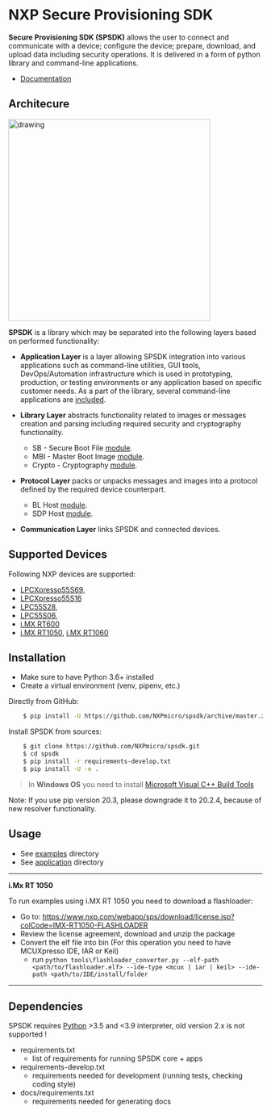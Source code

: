 NXP Secure Provisioning SDK
===========================

**Secure Provisioning SDK (SPSDK)** allows the user to connect and communicate with a device; configure the device; prepare, download, and upload data including security operations. It is delivered in a form of python library and command-line applications.

* [Documentation](https://spsdk.readthedocs.io)

Architecure
-----------
<img src="docs/_static/images/SPSDK-Architecture.png" alt="drawing" width="400"/>

**SPSDK** is a library which may be separated into the following layers based on performed functionality:

- **Application Layer** is a layer allowing SPSDK integration into various applications such as command-line utilities, GUI tools, DevOps/Automation infrastructure which is used in prototyping, production, or testing environments or any application based on specific customer needs. As a part of the library, several command-line applications are [included](spsdk/apps). 

- **Library Layer** abstracts functionality related to images or messages creation and parsing including required security and cryptography functionality.
    - SB - Secure Boot File [module](https://spsdk.readthedocs.io/en/latest/api/sbfile.html).
    - MBI - Master Boot Image [module](https://spsdk.readthedocs.io/en/latest/api/image.html).
    - Crypto - Cryptography [module](https://spsdk.readthedocs.io/en/latest/api/crypto.html).
    
- **Protocol Layer** packs or unpacks messages and images into a protocol defined by the required device counterpart.
    - BL Host [module](https://spsdk.readthedocs.io/en/latest/api/mboot.html).
    - SDP Host [module](https://spsdk.readthedocs.io/en/latest/api/sdp.html).

- **Communication Layer** links SPSDK and connected devices.

Supported Devices
----------------
Following NXP devices are supported:
- [LPCXpresso55S69](https://www.nxp.com/products/processors-and-microcontrollers/arm-microcontrollers/general-purpose-mcus/lpc5500-cortex-m33/lpcxpresso55s69-development-board:LPC55S69-EVK), 
- [LPCXpresso55S16](https://www.nxp.com/design/development-boards/lpcxpresso-boards/lpcxpresso55s16-development-board:LPC55S16-EVK)
- [LPC55S28](https://www.nxp.com/design/software/development-software/lpcxpresso55s28-development-board:LPC55S28-EVK), 
- [LPC55S06](https://www.nxp.com/design/development-boards/lpcxpresso-boards/lpcxpresso-development-board-for-lpc55s0x-0x-family-of-mcus:LPC55S06-EVK), 
- [i.MX RT600](https://www.nxp.com/products/processors-and-microcontrollers/arm-microcontrollers/i-mx-rt-crossover-mcus/i-mx-rt600-crossover-mcu-with-arm-cortex-m33-and-dsp-cores:i.MX-RT600)
- [i.MX RT1050](https://www.nxp.com/products/processors-and-microcontrollers/arm-microcontrollers/i-mx-rt-crossover-mcus/i-mx-rt1050-crossover-mcu-with-arm-cortex-m7-core:i.MX-RT1050), [i.MX RT1060](https://www.nxp.com/products/processors-and-microcontrollers/arm-microcontrollers/i-mx-rt-crossover-mcus/i-mx-rt1060-crossover-mcu-with-arm-cortex-m7-core:i.MX-RT1060)

Installation
------------
- Make sure to have Python 3.6+ installed
- Create a virtual environment (venv, pipenv, etc.)

Directly from GitHub:

``` bash
    $ pip install -U https://github.com/NXPmicro/spsdk/archive/master.zip
```

Install SPSDK from sources:

``` bash
    $ git clone https://github.com/NXPmicro/spsdk.git
    $ cd spsdk
    $ pip install -r requirements-develop.txt
    $ pip install -U -e .
```
> In **Windows OS** you need to install [Microsoft Visual C++ Build Tools](https://www.scivision.dev/python-windows-visual-c-14-required/)
 
 Note: If you use pip version 20.3, please downgrade it to 20.2.4, because of new resolver functionality.

Usage
-----

- See [examples](examples) directory
- See [application](spsdk/apps) directory

---
**i.Mx RT 1050**

To run examples using i.MX RT 1050 you need to download a flashloader:
- Go to: https://www.nxp.com/webapp/sps/download/license.jsp?colCode=IMX-RT1050-FLASHLOADER
- Review the license agreement, download and unzip the package
- Convert the elf file into bin (For this operation you need to have MCUXpresso IDE, IAR or Keil)
  - run ```python tools\flashloader_converter.py --elf-path <path/to/flashloader.elf> --ide-type <mcux | iar | keil> --ide-path <path/to/IDE/install/folder```

---

Dependencies
------------

SPSDK requires [Python](https://www.python.org) >3.5 and <3.9 interpreter, old version 2.x is not supported !

- requirements.txt
  - list of requirements for running SPSDK core + apps
- requirements-develop.txt
  - requirements needed for development (running tests, checking coding style)
- docs/requirements.txt
  - requirements needed for generating docs
